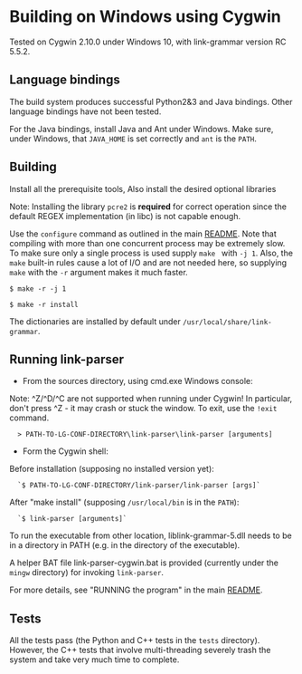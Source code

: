 Building on Windows using  Cygwin
=================================
Tested on Cygwin 2.10.0 under Windows 10,
with link-grammar version RC 5.5.2.

Language bindings
-----------------
The build system produces successful Python2&3 and Java bindings.
Other language bindings have not been tested.

For the Java bindings, install Java and Ant under Windows.
Make sure, under Windows, that `JAVA_HOME` is set correctly
and `ant` is the `PATH`.


Building
--------
Install all the prerequisite tools,
Also install the desired optional libraries

Note: Installing the library `pcre2` is **required** for correct operation
since the default REGEX implementation (in libc) is not capable enough.

Use the `configure` command as outlined in the main [README](/README.md#creating-the-system).
Note that compiling with more than one concurrent process may be extremely slow.
To make sure only a single process is used supply `make ` with `-j 1`.
Also, the `make` built-in rules cause a lot of I/O and are not needed here, so
supplying `make` with the `-r` argument makes it much faster.

`$ make -r -j 1`

`$ make -r install`

The dictionaries are installed by default under
`/usr/local/share/link-grammar`.



Running link-parser
-------------------

* From the sources directory, using cmd.exe Windows console:

Note: ^Z/^D/^C are not supported when running under Cygwin!
In particular, don't press ^Z - it may crash or stuck the window.
To exit, use the `!exit` command.

      > PATH-TO-LG-CONF-DIRECTORY\link-parser\link-parser [arguments]

* Form the Cygwin shell:

Before installation (supposing no installed version yet):

      `$ PATH-TO-LG-CONF-DIRECTORY/link-parser/link-parser [args]`

After "make install" (supposing `/usr/local/bin` is in the `PATH`):

      `$ link-parser [arguments]`

To run the executable from other location, liblink-grammar-5.dll needs to be
in a directory in PATH (e.g. in the directory of the executable).

A helper BAT file link-parser-cygwin.bat is provided (currently under the
`mingw` directory) for invoking `link-parser`.

For more details, see "RUNNING the program" in the main
[README](/README.md#running-the-program).

Tests
-----
All the tests pass (the Python and C++ tests in the `tests` directory).
However, the C++ tests that involve multi-threading severely trash the
system and take very much time to complete.
